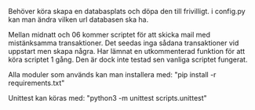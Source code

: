 Behöver köra skapa en databasplats och döpa den till frivilligt. i config.py kan man ändra vilken url databasen ska ha.

Mellan midnatt och 06 kommer scriptet för att skicka mail med mistänksamma transaktioner. Det seedas inga sådana transaktioner vid uppstart men skapa några. 
Har lämnat en utkommenterad funktion för att köra scriptet 1 gång. Den är dock inte testad sen vanliga scriptet fungerat.


Alla moduler som används kan man installera med:
"pip install -r requirements.txt"

Unittest kan köras med:
"python3 -m unittest scripts.unittest"
